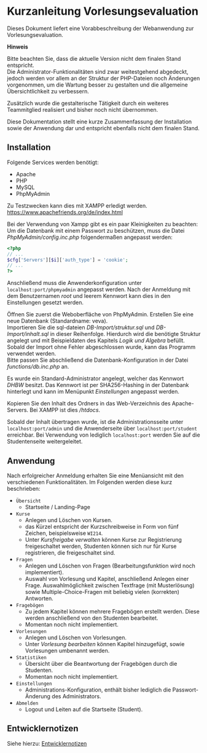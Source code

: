 # Kurzanleitung Vorlesungsevaluation

Dieses Dokument liefert eine Vorabbeschreibung der Webanwendung zur Vorlesungsevaluation.

**Hinweis**

Bitte beachten Sie, dass die aktuelle Version nicht dem finalen Stand entspricht.  
Die Administrator-Funktionalitäten sind zwar weitestgehend abgedeckt,
jedoch werden vor allem an der Struktur der PHP-Dateien noch Änderungen vorgenommen,
um die Wartung besser zu gestalten und die allgemeine Übersichtlichkeit zu verbessern.

Zusätzlich wurde die gestalterische Tätigkeit durch ein weiteres Teammitglied realisiert und bisher noch nicht übernommen.

Diese Dokumentation stellt eine kurze Zusammenfassung der Installation sowie der Anwendung dar und
entspricht ebenfalls nicht dem finalen Stand.

## Installation

Folgende Services werden benötigt:
* Apache
* PHP
* MySQL
* PhpMyAdmin

Zu Testzwecken kann dies mit XAMPP erledigt werden.  
https://www.apachefriends.org/de/index.html

Bei der Verwendung von Xampp gibt es ein paar Kleinigkeiten zu beachten:  
Um die Datenbank mit einem Passwort zu beschützen, muss die Datei *PhpMyAdmin/config.inc.php* folgendermaßen angepasst werden:
```php
<?php
// ...
$cfg['Servers'][$i]['auth_type'] = 'cookie';
// ...
?>
```

Anschließend muss die Anwenderkonfiguration unter ```localhost:port/phpmyadmin``` angepasst werden. Nach der Anmeldung mit dem Benutzernamen *root* und leerem Kennwort kann dies in den Einstellungen gesetzt werden.


Öffnen Sie zuerst die Weboberfläche von PhpMyAdmin. Erstellen Sie eine neue Datenbank (Standardname: veva).  
Importieren Sie die sql-dateien *DB-Import/struktur.sql* und *DB-Import/inhalt.sql* in dieser Reihenfolge.
Hierdurch wird die benötigte Struktur angelegt und mit Beispieldaten des Kapitels *Logik und Algebra* befüllt.
Sobald der Import ohne Fehler abgeschlossen wurde, kann das Programm verwendet werden.  
Bitte passen Sie abschließend die Datenbank-Konfiguration in der Datei *functions/db.inc.php* an.

Es wurde ein Standard-Administrator angelegt, welcher das Kennwort *DHBW* besitzt.
Das Kennwort ist per SHA256-Hashing in der Datenbank hinterlegt und kann im Menüpunkt *Einstellungen* angepasst werden.

Kopieren Sie den Inhalt des Ordners in das Web-Verzeichnis des Apache-Servers.
Bei XAMPP ist dies */htdocs*.

Sobald der Inhalt übertragen wurde, ist die Administrationsseite unter ```localhost:port/admin```
und die Anwenderseite über ```localhost:port/student``` erreichbar. Bei Verwendung von lediglich ```localhost:port```
werden Sie auf die Studentenseite weitergeleitet.

<div class="page-break"></div>

## Anwendung

Nach erfolgreicher Anmeldung erhalten Sie eine Menüansicht mit den verschiedenen Funktionalitäten. Im Folgenden werden diese kurz beschrieben:

* ```Übersicht```
  * Startseite / Landing-Page
* ```Kurse```
  * Anlegen und Löschen von Kursen.
  * das Kürzel entspricht der Kurzschreibweise in Form von fünf Zeichen, beispielsweise ```WI214```.
  * Unter *Kursfreigabe verwalten* können Kurse zur Registrierung freigeschaltet werden, Studenten können sich nur für Kurse registrieren, die freigeschaltet sind.
* ```Fragen```
  * Anlegen und Löschen von Fragen (Bearbeitungsfunktion wird noch implementiert).
  * Auswahl von Vorlesung und Kapitel, anschließend Anlegen einer Frage. Auswahlmöglichkeit zwischen Textfrage (mit Musterlösung) sowie Multiple-Choice-Fragen mit beliebig vielen (korrekten) Antworten.
* ```Fragebögen```
  * Zu jedem Kapitel können mehrere Fragebögen erstellt werden. Diese werden anschließend von den Studenten bearbeitet.
  * Momentan noch nicht implementiert.
* ```Vorlesungen```
  * Anlegen und Löschen von Vorlesungen.
  * Unter *Vorlesung bearbeiten* können Kapitel hinzugefügt, sowie Vorlesungen umbenannt werden.
* ```Statistiken```
  * Übersicht über die Beantwortung der Fragebögen durch die Studenten.
  * Momentan noch nicht implementiert.
* ```Einstellungen```
  * Administrations-Konfiguration, enthält bisher lediglich die Passwort-Änderung des Administrators.
* ```Abmelden```
  * Logout und Leiten auf die Startseite (Student).

<div class="page-break"></div>

## Entwicklernotizen

Siehe hierzu: [Entwicklernotizen](Entwicklung.md)
